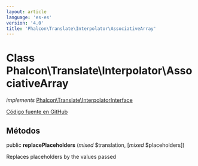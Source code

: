 ```yaml
---
layout: article
language: 'es-es'
version: '4.0'
title: 'Phalcon\Translate\Interpolator\AssociativeArray'
---
```

# Class **Phalcon\Translate\Interpolator\AssociativeArray**

*implements* [Phalcon\Translate\InterpolatorInterface](Phalcon_Translate_InterpolatorInterface)

<a href="https://github.com/phalcon/cphalcon/tree/v4.0.0/phalcon/translate/interpolator/associativearray.zep" class="btn btn-default btn-sm">Código fuente en GitHub</a>

## Métodos

public **replacePlaceholders** (*mixed* $translation, [*mixed* $placeholders])

Replaces placeholders by the values passed